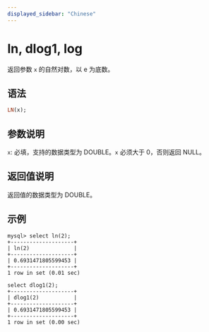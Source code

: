 ```yaml
---
displayed_sidebar: "Chinese"
---
```


# ln, dlog1, log



返回参数 `x` 的自然对数，以 e 为底数。

## 语法

```Haskell
LN(x);
```

## 参数说明

`x`: 必填，支持的数据类型为 DOUBLE。`x` 必须大于 0，否则返回 NULL。

## 返回值说明

返回值的数据类型为 DOUBLE。

## 示例

```Plain Text
mysql> select ln(2);
+--------------------+
| ln(2)              |
+--------------------+
| 0.6931471805599453 |
+--------------------+
1 row in set (0.01 sec)

select dlog1(2);
+--------------------+
| dlog1(2)           |
+--------------------+
| 0.6931471805599453 |
+--------------------+
1 row in set (0.00 sec)
```
